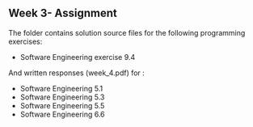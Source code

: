 ## Week 3- Assignment

The folder contains solution source files for the following programming exercises:
- Software Engineering exercise 9.4

And written responses (week_4.pdf) for :
- Software Engineering 5.1
- Software Engineering 5.3
- Software Engineering 5.5
- Software Engineering 6.6
